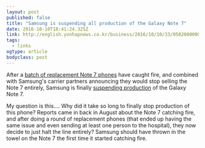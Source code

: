 ```yaml
---
layout: post 
published: false 
title: "Samsung is suspending all production of the Galaxy Note 7" 
date: 2016-10-10T18:41:24.325Z 
link: http://english.yonhapnews.co.kr/business/2016/10/10/33/0502000000AEN20161010004100320F.html 
tags:
  - links
ogtype: article 
bodyclass: post 
---
```


After a [batch of replacement Note 7 phones](http://www.theverge.com/2016/10/9/13219878/samsung-galaxy-note-7-replacement-fire-fifth-statement) have caught fire, and combined with Samsung's carrier partners announcing they would stop selling the Note 7 entirely, Samsung is finally [suspending production](http://english.yonhapnews.co.kr/business/2016/10/10/33/0502000000AEN20161010004100320F.html) of the Galaxy Note 7. 

My question is this.... Why did it take so long to finally stop production of this phone? Reports came in back in August about the Note 7 catching fire, and after doing a round of replacement phones (that ended up having the same issue and even sending at least one person to the hospital), they now decide to just halt the line entirely? Samsung should have thrown in the towel on the Note 7 the first time it started catching fire.
